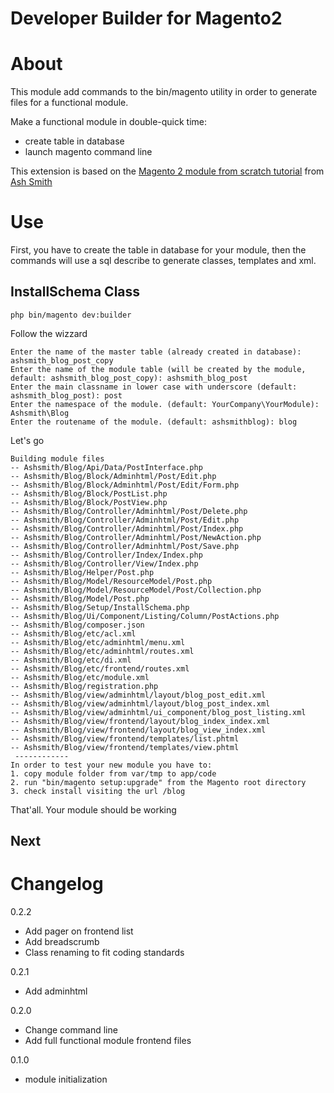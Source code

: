 Developer Builder for Magento2
====================================

# About

This module add commands to the bin/magento utility in order to generate files for a functional module.

Make a functional module in double-quick time:
* create table in database
* launch magento command line

This extension is based on the [Magento 2 module from scratch tutorial](https://github.com/ashsmith/magento2-blog-module-tutorial) from [Ash Smith](https://www.ashsmith.io)


# Use

First, you have to create the table in database for your module, then the commands will use a sql describe to generate classes, templates and xml.


## InstallSchema Class

```
php bin/magento dev:builder
```

Follow the wizzard
```
Enter the name of the master table (already created in database): ashsmith_blog_post_copy
Enter the name of the module table (will be created by the module, default: ashsmith_blog_post_copy): ashsmith_blog_post     
Enter the main classname in lower case with underscore (default: ashsmith_blog_post): post
Enter the namespace of the module. (default: YourCompany\YourModule): Ashsmith\Blog
Enter the routename of the module. (default: ashsmithblog): blog
```

Let's go
```
Building module files
-- Ashsmith/Blog/Api/Data/PostInterface.php
-- Ashsmith/Blog/Block/Adminhtml/Post/Edit.php
-- Ashsmith/Blog/Block/Adminhtml/Post/Edit/Form.php
-- Ashsmith/Blog/Block/PostList.php
-- Ashsmith/Blog/Block/PostView.php
-- Ashsmith/Blog/Controller/Adminhtml/Post/Delete.php
-- Ashsmith/Blog/Controller/Adminhtml/Post/Edit.php
-- Ashsmith/Blog/Controller/Adminhtml/Post/Index.php
-- Ashsmith/Blog/Controller/Adminhtml/Post/NewAction.php
-- Ashsmith/Blog/Controller/Adminhtml/Post/Save.php
-- Ashsmith/Blog/Controller/Index/Index.php
-- Ashsmith/Blog/Controller/View/Index.php
-- Ashsmith/Blog/Helper/Post.php
-- Ashsmith/Blog/Model/ResourceModel/Post.php
-- Ashsmith/Blog/Model/ResourceModel/Post/Collection.php
-- Ashsmith/Blog/Model/Post.php
-- Ashsmith/Blog/Setup/InstallSchema.php
-- Ashsmith/Blog/Ui/Component/Listing/Column/PostActions.php
-- Ashsmith/Blog/composer.json
-- Ashsmith/Blog/etc/acl.xml
-- Ashsmith/Blog/etc/adminhtml/menu.xml
-- Ashsmith/Blog/etc/adminhtml/routes.xml
-- Ashsmith/Blog/etc/di.xml
-- Ashsmith/Blog/etc/frontend/routes.xml
-- Ashsmith/Blog/etc/module.xml
-- Ashsmith/Blog/registration.php
-- Ashsmith/Blog/view/adminhtml/layout/blog_post_edit.xml
-- Ashsmith/Blog/view/adminhtml/layout/blog_post_index.xml
-- Ashsmith/Blog/view/adminhtml/ui_component/blog_post_listing.xml
-- Ashsmith/Blog/view/frontend/layout/blog_index_index.xml
-- Ashsmith/Blog/view/frontend/layout/blog_view_index.xml
-- Ashsmith/Blog/view/frontend/templates/list.phtml
-- Ashsmith/Blog/view/frontend/templates/view.phtml
 ------------
In order to test your new module you have to:
1. copy module folder from var/tmp to app/code
2. run "bin/magento setup:upgrade" from the Magento root directory
3. check install visiting the url /blog
```

That'all. Your module should be working

## Next

# Changelog

0.2.2
* Add pager on frontend list
* Add breadscrumb
* Class renaming to fit coding standards

0.2.1
* Add adminhtml

0.2.0
* Change command line
* Add full functional module frontend files

0.1.0
*  module initialization 
